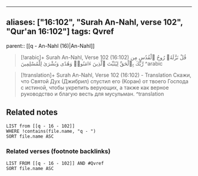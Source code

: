 
---
aliases: ["16:102", "Surah An-Nahl, verse 102", "Qur'an 16:102"]
tags: Qvref
---

parent:: [[q - An-Nahl (16)|An-Nahl]]

> [!arabic]+ Surah An-Nahl, Verse 102 (16:102)
> <span class="quran-arabic">قُلْ نَزَّلَهُۥ رُوحُ ٱلْقُدُسِ مِن رَّبِّكَ بِٱلْحَقِّ لِيُثَبِّتَ ٱلَّذِينَ ءَامَنُوا۟ وَهُدًى وَبُشْرَىٰ لِلْمُسْلِمِينَ</span>
^arabic

> [!translation]+ Surah An-Nahl, Verse 102 (16:102) - Translation
> Скажи, что Святой Дух (Джибрил) спустил его (Коран) от твоего Господа с истиной, чтобы укрепить верующих, а также как верное руководство и благую весть для мусульман.
^translation



## Related notes
```dataview
LIST from [[q - 16 - 102]]
WHERE !contains(file.name, "q - ")
SORT file.name ASC
```

### Related verses (footnote backlinks)
```dataview
LIST FROM [[q - 16 - 102]] AND #Qvref
SORT file.name ASC
```

